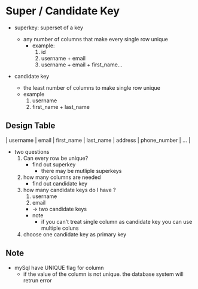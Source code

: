 # Super / Candidate Key
* superkey: superset of a key
    * any number of columns that make every single row unique
        * example:
            1. id
            2. username + email
            3. username + email + first_name...

* candidate key
    * the least number of columns to make single row unique
    * example
        1. username
        2. first_name + last_name


## Design Table

| username | email | first_name | last_name | address | phone_number | ... |

* two questions
    1. Can every row be unique?
        * find out superkey
            * there may be mutliple superkeys
    2. how many columns are needed
        * find out candidate key
    3. how many candidate keys do I have ?
        1. username
        2. email
        * -> two candidate keys
        * note
            * if you can't treat single column as candidate key you can use multiple coluns
   4. choose one candidate key as primary key

## Note
* mySql have UNIQUE flag for column
    * if the value of the column is not unique. the database system will retrun error
